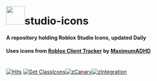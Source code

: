 # <img src="https://upload.wikimedia.org/wikipedia/commons/5/58/Roblox_Studio_logo_2021_present.svg" data-canonical-src="https://upload.wikimedia.org/wikipedia/commons/5/58/Roblox_Studio_logo_2021_present.svg " width="50" height="50" />studio-icons
#### A repository holding Roblox Studio Icons, updated Daily
#### Uses icons from [Roblox Client Tracker](https://github.com/MaximumADHD/Roblox-Client-Tracker) by [MaximumADHD](https://github.com/MaximumADHD)
#
[![Hits](https://hits.seeyoufarm.com/api/count/incr/badge.svg?url=https%3A%2F%2Fgithub.com%2FStarLandRBLX%2Fstudio-icons&count_bg=%2379C83D&title_bg=%23555555&icon=&icon_color=%23E7E7E7&title=hits&edge_flat=false)](https://hits.seeyoufarm.com)  [![Get ClassIcons](https://github.com/StarLandRBLX/studio-icons/actions/workflows/classimages.yml/badge.svg)](https://github.com/StarLandRBLX/studio-icons/actions/workflows/classimages.yml)[![zCanary](https://github.com/StarLandRBLX/studio-icons/actions/workflows/zCanary.yml/badge.svg)](https://github.com/StarLandRBLX/studio-icons/actions/workflows/zCanary.yml)[![zIntegration](https://github.com/StarLandRBLX/studio-icons/actions/workflows/zIntegration.yml/badge.svg)](https://github.com/StarLandRBLX/studio-icons/actions/workflows/zIntegration.yml)




